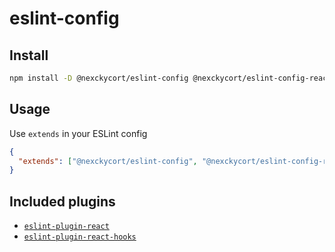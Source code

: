 # eslint-config

## Install

```bash
npm install -D @nexckycort/eslint-config @nexckycort/eslint-config-react
```

## Usage

Use `extends` in your ESLint config

```json
{
  "extends": ["@nexckycort/eslint-config", "@nexckycort/eslint-config-react"]
}
```

## Included plugins

- [`eslint-plugin-react`](https://www.npmjs.com/package/eslint-plugin-react)
- [`eslint-plugin-react-hooks`](https://www.npmjs.com/package/eslint-plugin-react-hooks)
